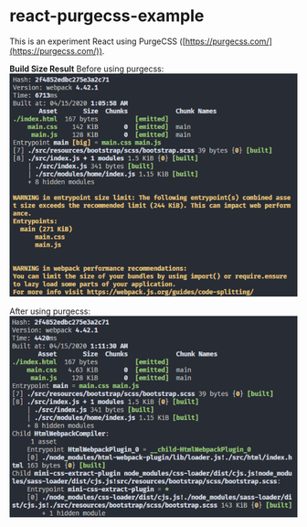 # react-purgecss-example

This is an experiment React using PurgeCSS ([https://purgecss.com/](https://purgecss.com/)).

**Build Size Result**
Before using purgecss:
![build size before using purgecss](https://raw.githubusercontent.com/dickyindra/react-purgecss-example/master/images/before.png)

After using purgecss:
![build size after using purgecss](https://raw.githubusercontent.com/dickyindra/react-purgecss-example/master/images/after.png)
